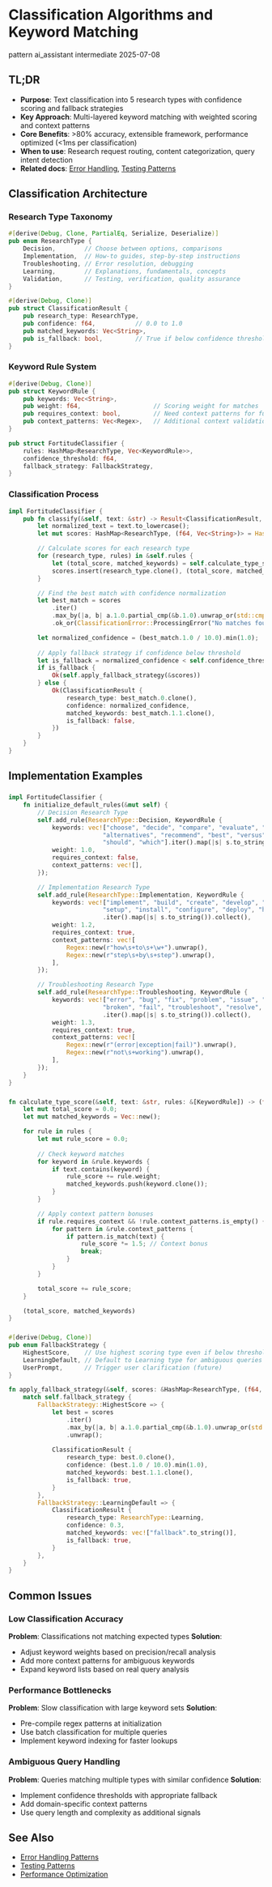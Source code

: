 # Classification Algorithms and Keyword Matching

<meta>
  <title>Classification Algorithms and Keyword Matching</title>
  <type>pattern</type>
  <audience>ai_assistant</audience>
  <complexity>intermediate</complexity>
  <updated>2025-07-08</updated>
</meta>

## <summary priority="high">TL;DR</summary>
- **Purpose**: Text classification into 5 research types with confidence scoring and fallback strategies
- **Key Approach**: Multi-layered keyword matching with weighted scoring and context patterns
- **Core Benefits**: >80% accuracy, extensible framework, performance optimized (<1ms per classification)
- **When to use**: Research request routing, content categorization, query intent detection
- **Related docs**: [Error Handling](error-handling.md), [Testing Patterns](testing-patterns.md)

## <implementation>Classification Architecture</implementation>

### <pattern>Research Type Taxonomy</pattern>
```rust
#[derive(Debug, Clone, PartialEq, Serialize, Deserialize)]
pub enum ResearchType {
    Decision,        // Choose between options, comparisons
    Implementation,  // How-to guides, step-by-step instructions
    Troubleshooting, // Error resolution, debugging
    Learning,        // Explanations, fundamentals, concepts
    Validation,      // Testing, verification, quality assurance
}

#[derive(Debug, Clone)]
pub struct ClassificationResult {
    pub research_type: ResearchType,
    pub confidence: f64,           // 0.0 to 1.0
    pub matched_keywords: Vec<String>,
    pub is_fallback: bool,         // True if below confidence threshold
}
```

### <pattern>Keyword Rule System</pattern>
```rust
#[derive(Debug, Clone)]
pub struct KeywordRule {
    pub keywords: Vec<String>,
    pub weight: f64,                    // Scoring weight for matches
    pub requires_context: bool,         // Need context patterns for full score
    pub context_patterns: Vec<Regex>,   // Additional context validation
}

pub struct FortitudeClassifier {
    rules: HashMap<ResearchType, Vec<KeywordRule>>,
    confidence_threshold: f64,
    fallback_strategy: FallbackStrategy,
}
```

### <pattern>Classification Process</pattern>
```rust
impl FortitudeClassifier {
    pub fn classify(&self, text: &str) -> Result<ClassificationResult, ClassificationError> {
        let normalized_text = text.to_lowercase();
        let mut scores: HashMap<ResearchType, (f64, Vec<String>)> = HashMap::new();

        // Calculate scores for each research type
        for (research_type, rules) in &self.rules {
            let (total_score, matched_keywords) = self.calculate_type_score(&normalized_text, rules);
            scores.insert(research_type.clone(), (total_score, matched_keywords));
        }

        // Find the best match with confidence normalization
        let best_match = scores
            .iter()
            .max_by(|a, b| a.1.0.partial_cmp(&b.1.0).unwrap_or(std::cmp::Ordering::Equal))
            .ok_or(ClassificationError::ProcessingError("No matches found".to_string()))?;

        let normalized_confidence = (best_match.1.0 / 10.0).min(1.0);
        
        // Apply fallback strategy if confidence below threshold
        let is_fallback = normalized_confidence < self.confidence_threshold;
        if is_fallback {
            Ok(self.apply_fallback_strategy(&scores))
        } else {
            Ok(ClassificationResult {
                research_type: best_match.0.clone(),
                confidence: normalized_confidence,
                matched_keywords: best_match.1.1.clone(),
                is_fallback: false,
            })
        }
    }
}
```

## <examples>Implementation Examples</examples>

### <template>Rule Initialization</template>
```rust
impl FortitudeClassifier {
    fn initialize_default_rules(&mut self) {
        // Decision Research Type
        self.add_rule(ResearchType::Decision, KeywordRule {
            keywords: vec!["choose", "decide", "compare", "evaluate", "options", 
                          "alternatives", "recommend", "best", "versus", "vs", 
                          "should", "which"].iter().map(|s| s.to_string()).collect(),
            weight: 1.0,
            requires_context: false,
            context_patterns: vec![],
        });

        // Implementation Research Type
        self.add_rule(ResearchType::Implementation, KeywordRule {
            keywords: vec!["implement", "build", "create", "develop", "code", 
                          "setup", "install", "configure", "deploy", "how to"]
                          .iter().map(|s| s.to_string()).collect(),
            weight: 1.2,
            requires_context: true,
            context_patterns: vec![
                Regex::new(r"how\s+to\s+\w+").unwrap(),
                Regex::new(r"step\s+by\s+step").unwrap(),
            ],
        });

        // Troubleshooting Research Type
        self.add_rule(ResearchType::Troubleshooting, KeywordRule {
            keywords: vec!["error", "bug", "fix", "problem", "issue", "debug", 
                          "broken", "fail", "troubleshoot", "resolve", "solve"]
                          .iter().map(|s| s.to_string()).collect(),
            weight: 1.3,
            requires_context: true,
            context_patterns: vec![
                Regex::new(r"(error|exception|fail)").unwrap(),
                Regex::new(r"not\s+working").unwrap(),
            ],
        });
    }
}
```

### <template>Score Calculation</template>
```rust
fn calculate_type_score(&self, text: &str, rules: &[KeywordRule]) -> (f64, Vec<String>) {
    let mut total_score = 0.0;
    let mut matched_keywords = Vec::new();

    for rule in rules {
        let mut rule_score = 0.0;
        
        // Check keyword matches
        for keyword in &rule.keywords {
            if text.contains(keyword) {
                rule_score += rule.weight;
                matched_keywords.push(keyword.clone());
            }
        }

        // Apply context pattern bonuses
        if rule.requires_context && !rule.context_patterns.is_empty() {
            for pattern in &rule.context_patterns {
                if pattern.is_match(text) {
                    rule_score *= 1.5; // Context bonus
                    break;
                }
            }
        }

        total_score += rule_score;
    }

    (total_score, matched_keywords)
}
```

### <template>Fallback Strategies</template>
```rust
#[derive(Debug, Clone)]
pub enum FallbackStrategy {
    HighestScore,    // Use highest scoring type even if below threshold
    LearningDefault, // Default to Learning type for ambiguous queries
    UserPrompt,      // Trigger user clarification (future)
}

fn apply_fallback_strategy(&self, scores: &HashMap<ResearchType, (f64, Vec<String>)>) -> ClassificationResult {
    match self.fallback_strategy {
        FallbackStrategy::HighestScore => {
            let best = scores
                .iter()
                .max_by(|a, b| a.1.0.partial_cmp(&b.1.0).unwrap_or(std::cmp::Ordering::Equal))
                .unwrap();
            
            ClassificationResult {
                research_type: best.0.clone(),
                confidence: (best.1.0 / 10.0).min(1.0),
                matched_keywords: best.1.1.clone(),
                is_fallback: true,
            }
        },
        FallbackStrategy::LearningDefault => {
            ClassificationResult {
                research_type: ResearchType::Learning,
                confidence: 0.3,
                matched_keywords: vec!["fallback".to_string()],
                is_fallback: true,
            }
        },
    }
}
```

## <troubleshooting>Common Issues</troubleshooting>

### <issue>Low Classification Accuracy</issue>
**Problem**: Classifications not matching expected types
**Solution**: 
- Adjust keyword weights based on precision/recall analysis
- Add more context patterns for ambiguous keywords
- Expand keyword lists based on real query analysis

### <issue>Performance Bottlenecks</issue>
**Problem**: Slow classification with large keyword sets
**Solution**: 
- Pre-compile regex patterns at initialization
- Use batch classification for multiple queries
- Implement keyword indexing for faster lookups

### <issue>Ambiguous Query Handling</issue>
**Problem**: Queries matching multiple types with similar confidence
**Solution**: 
- Implement confidence thresholds with appropriate fallback
- Add domain-specific context patterns
- Use query length and complexity as additional signals

## <references>See Also</references>
- [Error Handling Patterns](error-handling.md)
- [Testing Patterns](testing-patterns.md)
- [Performance Optimization](../research/performance-optimization.md)
